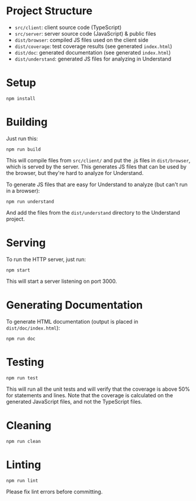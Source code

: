 # Project Structure

* `src/client`: client source code (TypeScript)
* `src/server`: server source code (JavaScript) & public files
* `dist/browser`: compiled JS files used on the client side
* `dist/coverage`: test coverage results (see generated `index.html`)
* `dist/doc`: generated documentation (see generated `index.html`)
* `dist/understand`: generated JS files for analyzing in Understand

# Setup

```
npm install
```

# Building

Just run this:

```
npm run build
```

This will compile files from `src/client/` and put the .js files in
`dist/browser`, which is served by the server. This generates JS files that can
be used by the browser, but they're hard to analyze for Understand.

To generate JS files that are easy for Understand to analyze (but can't run in a
browser):

```
npm run understand
```

And add the files from the `dist/understand` directory to the Understand project.

# Serving

To run the HTTP server, just run:

```
npm start
```

This will start a server listening on port 3000.

# Generating Documentation

To generate HTML documentation (output is placed in `dist/doc/index.html`):

```
npm run doc
```

# Testing

```
npm run test
```

This will run all the unit tests and will verify that the coverage is above 50% for statements and lines. Note that the coverage is calculated on the generated JavaScript files, and not the TypeScript files.

# Cleaning

```
npm run clean
```

# Linting

```
npm run lint
```

Please fix lint errors before committing.
